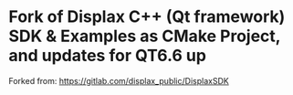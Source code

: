 # Fork of Displax C++ (Qt framework) SDK & Examples as CMake Project, and updates for QT6.6 up

Forked from:
https://gitlab.com/displax_public/DisplaxSDK
